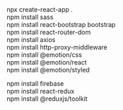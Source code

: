 npx create-react-app .   
npm install sass   
npm install react-bootstrap bootstrap   
npm install react-router-dom   
npm install axios   
npm install http-proxy-middleware   
npm install @emotion/css    
npm install @emotion/react  
npm install @emotion/styled   

<!-- 세팅해야하는 것 -->
npm install firebase   
npm install react-redux   
npm install @reduxjs/toolkit